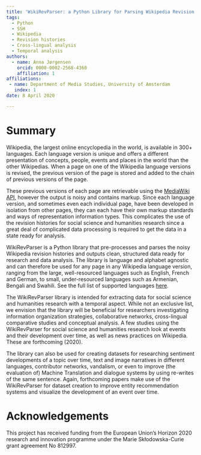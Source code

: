 ```yaml
---
title: 'WikiRevParser: a Python Library for Parsing Wikipedia Revision Histories'
tags:
  - Python
  - SSH
  - Wikipedia
  - Revision histories
  - Cross-lingual analysis
  - Temporal analysis
authors:
  - name: Anna Jørgensen
    orcid: 0000-0002-2568-4360
    affiliation: 1
affiliations:
 - name: Department of Media Studies, University of Amsterdam
   index: 1
date: 8 April 2020

---
```


# Summary

Wikipedia, the largest online encyclopedia in the world, is available in 300+ languages.
Each language version is unique and offers a different presentation of concepts, people, events and places in the world than the other Wikipedias. 
When a page on one of the Wikipedia language versions is revised, the previous version of the page is stored and added to the chain of previous versions of the page. 

These previous versions of each page are retrievable using the [MediaWiki API](https://www.mediawiki.org/wiki/API:Main_page), however the output is noisy and contains markup.
Since each language version, and sometimes even each individual page, have been developed in isolation from other pages, they can each have their own markup standards and ways of representation information types. This complicates the use of the revision histories for social science and humanities research since a great deal of complicated data processing is required to get the data in a state ready for analysis.

WikiRevParser is a Python library that pre-processes and parses the noisy Wikipedia revision histories and outputs clean, structured data ready for research and data analysis.
The library is language and alphabet agnostic and can therefore be used for any page in any Wikipedia language version, ranging from the large, well-resourced languages such as English, French and German, to small, under-resourced languages such as Armenian, Bengali and Swahili. See the full list of supported languages [here](https://en.wikipedia.org/wiki/List_of_Wikipedias).

The WikiRevParser library is intended for extracting data for social science and humanities research with a temporal aspect. While not an exclusive list, we envision that the library will be beneficial for researchers investigating information organization strategies, collaborative networks, cross-lingual comparative studies and conceptual analysis. A few studies using the WikiRevParser for social science and humanities research look at events and their development over time, as well as news practices on Wikipedia. These are forthcoming (2020).

The library can also be used for creating datasets for researching sentiment developments of a topic over time, text and image narratives in different languages, contributor networks, vandalism, or even to improve (the evaluation of) Machine Translation and dialogue systems by using re-writes of the same sentence. Again, forthcoming papers make use of the WikiRevParser for dataset creation to improve entity recommendation systems and visualize the development of an event over time.

# Acknowledgements

This project has received funding from the European Union’s Horizon 2020 research and innovation programme under the Marie Skłodowska-Curie grant agreement No 812997.
